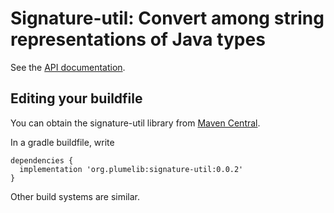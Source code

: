 # Signature-util:  Convert among string representations of Java types

See the [API documentation](http://plumelib.org/signature-util/api/org/plumelib/signature/package-summary.html#package.description).

## Editing your buildfile ##

You can obtain the signature-util library from [Maven
Central](https://search.maven.org/#search%7Cga%7C1%7Cg%3A%22org.plumelib%22%20a%3A%22signature-util%22).

In a gradle buildfile, write

```
dependencies {
  implementation 'org.plumelib:signature-util:0.0.2'
}
```

Other build systems are similar.
